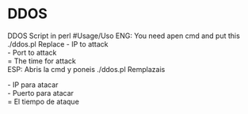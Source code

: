 # DDOS
DDOS Script in perl
#Usage/Uso
ENG:
You need apen cmd and put this ./ddos.pl <ip> <port> <time>
Replace
<ip>  - IP to attack                                                                                                          
<port> - Port to attack                                                                                                          
<time> = The time for attack                                                                                                          
ESP:
Abris la cmd y poneis ./ddos.pl <ip> <port> <time>
Remplazais

<ip> - IP para atacar                                                                                                           
<port> - Puerto para atacar                                                                                                          
<time> = El tiempo de ataque                                                                                                           

